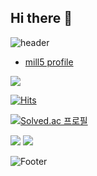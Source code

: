 ## Hi there 👋
![header](https://capsule-render.vercel.app/api?type=waving&color=#FEB7B7&height=120&section=header&text=Hello&fontSize=70)

- [mill5 profile]([https://github.com/onealog](https://github.com/mill-5))

<img src="https://img.shields.io/badge/mill5-ffca28?style=flat-square&logo=4chan&logoColor=fffff"/>


[![Hits](https://hits.seeyoufarm.com/api/count/incr/badge.svg?url=https%3A%2F%2Fgithub.com%2Fmill-5&count_bg=%23000000&title_bg=%23000000&icon=github.svg&icon_color=%23FFFFFF&title=hits&edge_flat=true)](https://hits.seeyoufarm.com)


[![Solved.ac
프로필](http://mazassumnida.wtf/api/mini/generate_badge?boj=sympathy0513)](https://solved.ac/sympathy0513)

 <img src="http://mazandi.herokuapp.com/api?handle={sympathy0513}&theme=warm"/>
<img src="http://mazandi.herokuapp.com/api?handle={sympathy0513}&theme=warm"/>


![Footer](https://capsule-render.vercel.app/api?type=waving&color=#FEB7B7&height=200&section=footer)
